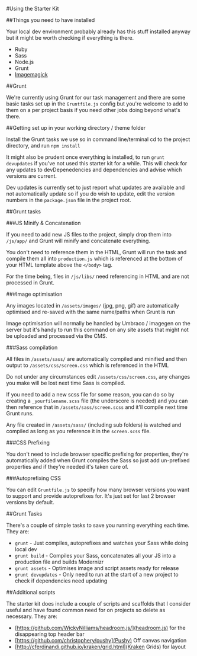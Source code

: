 #Using the Starter Kit

##Things you need to have installed

Your local dev environment probably already has this stuff installed anyway but it might be worth checking if everything is there.

* Ruby
* Sass
* Node.js
* Grunt
* [Imagemagick](http://www.imagemagick.org/script/install-source.php)

##Grunt

We're currently using Grunt for our task management and there are some basic tasks set up in the `Gruntfile.js` config but you're welcome to add to them on a per project basis if you need other jobs doing beyond what's there. 

##Getting set up in your working directory / theme folder

Install the Grunt tasks we use so in command line/terminal cd to the project directory, and run `npm install`

It might also be prudent once everything is installed, to run `grunt devupdates` if you've not used this starter kit for a while. This will check for any updates to devDepenedencies and dependencies and advise which versions are current. 

Dev updates is currently set to just report what updates are available and not automatically update so if you do wish to update, edit the version numbers in the `package.json` file in the project root. 

##Grunt tasks

###JS Minify & Concatenation

If you need to add new JS files to the project, simply drop them into `/js/app/` and Grunt will minify and concatenate everything.

You don't need to reference them in the HTML, Grunt will run the task and compile them all into `production.js` which is referenced at the bottom of your HTML template above the `</body>` tag.

For the time being, files in `/js/libs/` need referencing in HTML and are not processed in Grunt.

###Image optimisation

Any images located in `/assets/images/` (jpg, png, gif) are automatically optimised and re-saved with the same name/paths when Grunt is run

Image optimisation will normally be handled by Umbraco / imagegen on the server but it's handy to run this command on any site assets that might not be uploaded and processed via the CMS.

###Sass compilation

All files in `/assets/sass/` are automatically compiled and minified and then output to `/assets/css/screen.css` which is referenced in the HTML

Do not under any circumstances edit `/assets/css/screen.css`, any changes you make will be lost next time Sass is compiled.

If you need to add a new scss file for some reason, you can do so by creating a `_yourfilename.scss` file (the underscore is needed) and you can then reference that in `/assets/sass/screen.scss` and it'll compile next time Grunt runs.

Any file created in `/assets/sass/` (including sub folders) is watched and compiled as long as you reference it in the `screen.scss` file.

###CSS Prefixing

You don't need to include browser specific prefixing for properties, they're automatically added when Grunt compiles the
Sass so just add un-prefixed properties and if they're needed it's taken care of.

###Autoprefixing CSS

You can edit `Gruntfile.js` to specify how many browser versions you want to support and provide autoprefixes for. It's just set for last 2 browser versions by default. 

##Grunt Tasks

There's a couple of simple tasks to save you running everything each time. They are:

* `grunt` - Just compiles, autoprefixes and watches your Sass while doing local dev
* `grunt build` - Compiles your Sass, concatenates all your JS into a production file and builds Modernizr
* `grunt assets` - Optimises image and script assets ready for release
* `grunt devupdates` - Only need to run at the start of a new project to check if dependencies need updating

##Additional scripts

The starter kit does include a couple of scripts and scaffolds that I consider useful and have found common need for on projects so delete as necessary. They are:

* [https://github.com/WickyNilliams/headroom.js/](headroom.js) for the disappearing top header bar
* [https://github.com/christophery/pushy](Pushy) Off canvas navigation
* [http://cferdinandi.github.io/kraken/grid.html](Kraken Grids) for layout